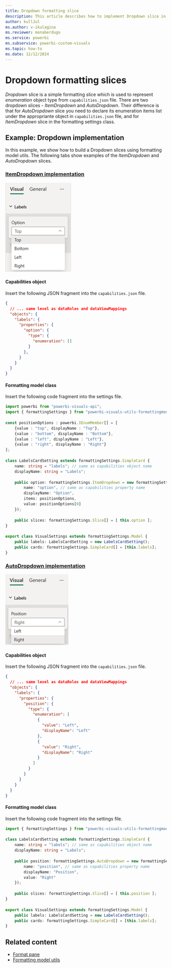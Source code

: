 ```yaml
---
title: Dropdown formatting slice
description: This article describes how to implement Dropdown slice in custom visuals using the formatting model utils
author: kullJul
ms.author: v-ikulagina
ms.reviewer: monaberdugo
ms.service: powerbi
ms.subservice: powerbi-custom-visuals
ms.topic: how-to
ms.date: 12/12/2024
---
```


# Dropdown formatting slices

*Dropdown* slice is a simple formatting slice which is used to represent *enumeration* object type from `capabilities.json` file.
There are two dropdown slices - *ItemDropdown* and *AutoDropdown*.
Their difference is that for *AutoDropdown* slice you need to declare its enumeration items list under the appropriante object in `capabilities.json` file, and for *ItemDropdown* slice in the formatting settings class.

## Example: Dropdown implementation

In this example, we show how to build a Dropdown slices using formatting model utils.
The following tabs show examples of the *ItemDropdown* and *AutoDropdown* slices.

### [ItemDropdown implementation](#tab/itemDropdown)

![Screenshot of an ItemDropdown.](media/format-pane/item-dropdown.png)

#### Capabilities object

Insert the following JSON fragment into the `capabilities.json` file.

```json
{
  // ... same level as dataRoles and dataViewMappings
  "objects": {
    "labels": {
      "properties": {
        "option": {
          "type": {
            "enumeration": []
          }
        },
      }
    }
  }
}
```

#### Formatting model class

Insert the following code fragment into the settings file.

```typescript
import powerbi from "powerbi-visuals-api";
import { formattingSettings } from "powerbi-visuals-utils-formattingmodel";

const positionOptions : powerbi.IEnumMember[] = [
    {value : "top", displayName : "Top"}, 
    {value : "bottom", displayName : "Bottom"},
    {value : "left", displayName : "Left"}, 
    {value : "right", displayName : "Right"}
];

class LabelsCardSetting extends formattingSettings.SimpleCard {
    name: string = "labels"; // same as capabilities object name
    displayName: string = "Labels";

    public option: formattingSettings.ItemDropdown = new formattingSettings.ItemDropdown({
        name: "option", // same as capabilities property name
        displayName: "Option",
        items: positionOptions,
        value: positionOptions[0] 
    });

    public slices: formattingSettings.Slice[] = [ this.option ];
}

export class VisualSettings extends formattingSettings.Model {
    public labels: LabelsCardSetting = new LabelsCardSetting();
    public cards: formattingSettings.SimpleCard[] = [this.labels];
}
```

### [AutoDropdown implementation](#tab/autoDropdown)

![Screenshot of an AutoDropdown.](media/format-pane/auto-dropdown.png)

#### Capabilities object

Insert the following JSON fragment into the `capabilities.json` file.

```json
{
  // ... same level as dataRoles and dataViewMappings
  "objects": {
    "labels": {
      "properties": {
        "position": {
          "type": {
            "enumeration": [
              {
                "value": "Left",
                "displayName": "Left"
              },
              {
                "value": "Right",
                "displayName": "Right"
              }
            ]
          }
        }
      }
    }
  }
}
```

#### Formatting model class

Insert the following code fragment into the settings file.

```typescript
import { formattingSettings } from "powerbi-visuals-utils-formattingmodel";

class LabelsCardSetting extends formattingSettings.SimpleCard {
    name: string = "labels"; // same as capabilities object name
    displayName: string = "Labels";

    public position: formattingSettings.AutoDropdown = new formattingSettings.AutoDropdown({
        name: "position", // same as capabilities property name
        displayName: "Position",
        value: "Right"
    });

    public slices: formattingSettings.Slice[] = [ this.position ];
}

export class VisualSettings extends formattingSettings.Model {
    public labels: LabelsCardSetting = new LabelsCardSetting();
    public cards: formattingSettings.SimpleCard[] = [this.labels];
}
```

## Related content

* [Format pane](format-pane-general.md)
* [Formatting model utils](utils-formatting-model.md)
